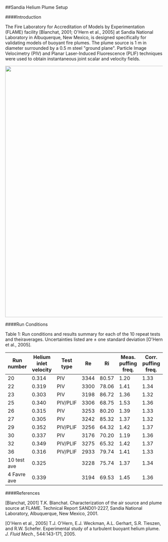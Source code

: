 ##Sandia Helium Plume Setup

####Introduction

The Fire Laboratory for Accreditation of Models by Experimentation (FLAME) facility [Blanchat, 2001; O'Hern et al., 2005] at Sandia National Laboratory in Albuquerque, New Mexico, is designed specifically for validating models of buoyant fire plumes. The plume source is 1 m in diameter surrounded by a 0.5 m steel "ground plane". Particle Image Velocimetry (PIV) and Planar Laser-Induced Fluorescence (PLIF) techniques were used to obtain instantaneous joint scalar and velocity fields.

<img src="https://github.com/MaCFP/macfp-db/blob/master/Buoyant_Plumes/Sandia_Helium_Plume/Documentation/Sandia_FLAME_facility.png" width="800">

####Run Conditions

Table 1: Run conditions and results summary for each of the 10 repeat tests and theiraverages. Uncertainties listed are ± one standard deviation [O'Hern et al., 2005].

| Run number | Helium inlet velocity | Test type | Re    | Ri    | Meas. puffing freq. | Corr. puffing freq. |
| ---------- | --------------------- | --------- | ----- | ----- | ------------------- | ------------------- |
| 20         | 0.314                 | PIV       | 3344  | 80.57 | 1.20                | 1.33                |
| 22         | 0.319                 | PIV       | 3300  | 78.06 | 1.41                | 1.34                |
| 23         | 0.303                 | PIV       | 3198  | 86.72 | 1.36                | 1.32                |
| 25         | 0.340                 | PIV/PLIF  | 3306  | 68.75 | 1.53                | 1.36                |
| 26         | 0.315                 | PIV       | 3253  | 80.20 | 1.39                | 1.33                |
| 27         | 0.305                 | PIV       | 3242  | 85.32 | 1.37                | 1.32                |
| 29         | 0.352                 | PIV/PLIF  | 3256  | 64.32 | 1.42                | 1.37                |
| 30         | 0.337                 | PIV       | 3176  | 70.20 | 1.19                | 1.36                |
| 32         | 0.349                 | PIV/PLIF  | 3275  | 65.32 | 1.42                | 1.37                |
| 36         | 0.316                 | PIV/PLIF  | 2933  | 79.74 | 1.41                | 1.33                |
| 10 test ave | 0.325                |           | 3228  | 75.74 | 1.37                | 1.34                |
| 4 Favre ave | 0.339                |           | 3194  | 69.53 | 1.45                | 1.36                |


####References

[Blanchat, 2001] T.K. Blanchat. Characterization of the air source and plume source at FLAME.  Technical Report SAND01-2227, Sandia National Laboratory, Albuquerque, New Mexico, 2001.

[O'Hern et al., 2005] T.J. O'Hern, E.J. Weckman, A.L. Gerhart, S.R. Tieszen, and R.W. Schefer.  Experimental study of a turbulent buoyant helium plume. _J. Fluid Mech._, 544:143-171, 2005.
